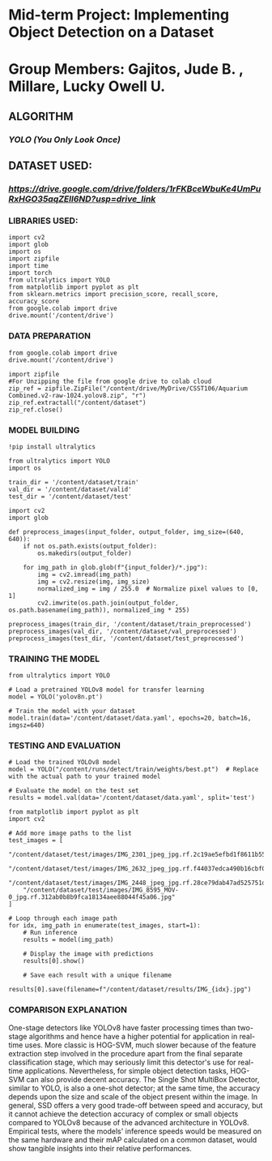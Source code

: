 # Mid-term Project: Implementing Object Detection on a Dataset
# Group Members: Gajitos, Jude B. , Millare, Lucky Owell U.
## ALGORITHM
### _YOLO (You Only Look Once)_
## DATASET USED:
### _https://drive.google.com/drive/folders/1rFKBceWbuKe4UmPuRxHGO35aqZEll6ND?usp=drive_link_
### LIBRARIES USED:
    import cv2
    import glob
    import os
    import zipfile
    import time
    import torch
    from ultralytics import YOLO
    from matplotlib import pyplot as plt
    from sklearn.metrics import precision_score, recall_score, accuracy_score
    from google.colab import drive
    drive.mount('/content/drive')
### DATA PREPARATION
    from google.colab import drive
    drive.mount('/content/drive')
    
    import zipfile
    #For Unzipping the file from google drive to colab cloud
    zip_ref = zipfile.ZipFile("/content/drive/MyDrive/CSST106/Aquarium Combined.v2-raw-1024.yolov8.zip", "r")
    zip_ref.extractall("/content/dataset")
    zip_ref.close()
### MODEL BUILDING
    !pip install ultralytics
    
    from ultralytics import YOLO
    import os
    
    train_dir = '/content/dataset/train'
    val_dir = '/content/dataset/valid'
    test_dir = '/content/dataset/test'
    
    import cv2
    import glob
    
    def preprocess_images(input_folder, output_folder, img_size=(640, 640)):
        if not os.path.exists(output_folder):
            os.makedirs(output_folder)
    
        for img_path in glob.glob(f"{input_folder}/*.jpg"):
            img = cv2.imread(img_path)
            img = cv2.resize(img, img_size)
            normalized_img = img / 255.0  # Normalize pixel values to [0, 1]
            cv2.imwrite(os.path.join(output_folder, os.path.basename(img_path)), normalized_img * 255)
    
    preprocess_images(train_dir, '/content/dataset/train_preprocessed')
    preprocess_images(val_dir, '/content/dataset/val_preprocessed')
    preprocess_images(test_dir, '/content/dataset/test_preprocessed')

### TRAINING THE MODEL
    from ultralytics import YOLO

    # Load a pretrained YOLOv8 model for transfer learning
    model = YOLO('yolov8n.pt')
    
    # Train the model with your dataset
    model.train(data='/content/dataset/data.yaml', epochs=20, batch=16, imgsz=640)
### TESTING AND EVALUATION
    # Load the trained YOLOv8 model
    model = YOLO("/content/runs/detect/train/weights/best.pt")  # Replace with the actual path to your trained model
    
    # Evaluate the model on the test set
    results = model.val(data='/content/dataset/data.yaml', split='test')
    
    from matplotlib import pyplot as plt
    import cv2
    
    # Add more image paths to the list
    test_images = [
        "/content/dataset/test/images/IMG_2301_jpeg_jpg.rf.2c19ae5efbd1f8611b5578125f001695.jpg",
        "/content/dataset/test/images/IMG_2632_jpeg_jpg.rf.f44037edca490b16cbf06427e28ea946.jpg",
        "/content/dataset/test/images/IMG_2448_jpeg_jpg.rf.28ce79dab47ad525751d5407be09bc3d.jpg",
        "/content/dataset/test/images/IMG_8595_MOV-0_jpg.rf.312ab0b8b9fca18134aee88044f45a06.jpg"
    ]
    
    # Loop through each image path
    for idx, img_path in enumerate(test_images, start=1):
        # Run inference
        results = model(img_path)
    
        # Display the image with predictions
        results[0].show()
    
        # Save each result with a unique filename
        results[0].save(filename=f"/content/dataset/results/IMG_{idx}.jpg")

### COMPARISON EXPLANATION
One-stage detectors like YOLOv8 have faster processing times than two-stage algorithms and hence have a higher potential for application in real-time uses. More classic is HOG-SVM, much slower because of the feature extraction step involved in the procedure apart from the final separate classification stage, which may seriously limit this detector's use for real-time applications. Nevertheless, for simple object detection tasks, HOG-SVM can also provide decent accuracy. The Single Shot MultiBox Detector, similar to YOLO, is also a one-shot detector; at the same time, the accuracy depends upon the size and scale of the object present within the image. In general, SSD offers a very good trade-off between speed and accuracy, but it cannot achieve the detection accuracy of complex or small objects compared to YOLOv8 because of the advanced architecture in YOLOv8. Empirical tests, where the models' inference speeds would be measured on the same hardware and their mAP calculated on a common dataset, would show tangible insights into their relative performances.
